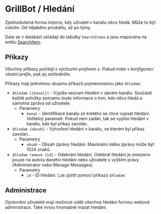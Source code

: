 # GrillBot / Hledání

Zjednodušená forma inzerce, kdy uživatel v kanálu něco hledá. Může to být cokoliv. Od nějakého produktu, až po týmy.

Data se v databázi ukládají do tabulky `SearchItems` a jsou mapována na entitu [SearchItem](https://gitlab.com/grillbot/grillbot/-/blob/master/src/GrillBot/GrillBot.Database/Entity/SearchItem.cs).

## Příkazy

_Všechny příkazy počítají s výchozím prefixem `$`. Pokud máte v konfiguraci vlastní prefix, pak jej zohledněte._

Příkazy mají jednotnou skupinu příkazů pojmenovanou jako `$hledam`;

- `$hledam [{kanal}]` - Vypíše seznam hledání v daném kanálu. Součástí každé položky seznamu bude informace o tom, kdo něco hledá a samotná zpráva od uživatele.
  - Parametry
    - `kanal` - Identifikace kanálu ze kretého se chce vypsat hledání. Volitelný parametr. Pokud není zadán, tak se vypíše hledání v kanálu, kde byl příkaz zavolán.
- `$hledam {obsah}` - Vytvoření hledání v kanálu, ve kterém byl příkaz zavolán..
  - Parametry
    - `obsah` - Obsah zprávy hledání. Maximální délka zprávy může být 1024 znaků.
- `$hledam remove {id}` - Odebrání hledání. Odebrat hledání je omezeno pouze na autora daného hledání nebo uživatele s vyššími právy (Administrator nebo Manage Messages).
  - Parametry
    - `id` - ID hledání. Lze zjistit pomocí příkazu `$hledam`

## Administrace

Oprávnění uživatelé mají možnost vidět všechna hledání formou webové administrace. Také mnou hromadně mazat hledání.
